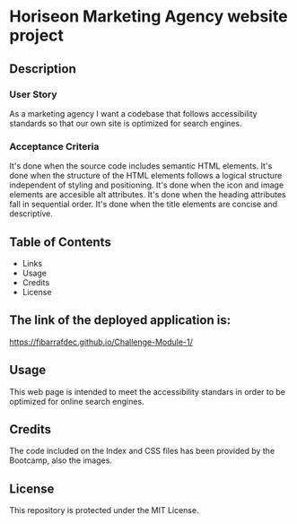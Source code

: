 # Horiseon Marketing Agency website project 

## Description

### User Story

As a marketing agency
I want a codebase that follows accessibility standards
so that our own site is optimized for search engines.


### Acceptance Criteria

It's done when the source code includes semantic HTML elements.
It's done when the structure of the HTML elements follows a logical structure independent of styling and positioning.
It's done when the icon and image elements are accesible alt attributes. 
It's done when the heading attributes fall in sequential order.
It's done when the title elements are concise and descriptive.


## Table of Contents 

- Links
- Usage
- Credits
- License
  

## The link of the deployed application is:

https://fibarrafdec.github.io/Challenge-Module-1/


## Usage

This web page is intended to meet the accessibility standars in order to be optimized for online search engines.


## Credits

The code included on the Index and CSS files has been provided by the Bootcamp, also the images.


## License

This repository is protected under the MIT License.


